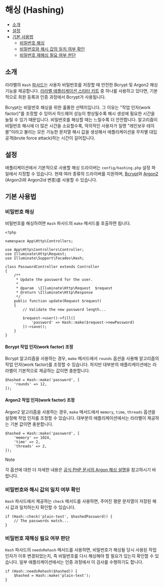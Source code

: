 # 해싱 (Hashing)

- [소개](#introduction)
- [설정](#configuration)
- [기본 사용법](#basic-usage)
    - [비밀번호 해싱](#hashing-passwords)
    - [비밀번호와 해시 값의 일치 여부 확인](#verifying-that-a-password-matches-a-hash)
    - [비밀번호 재해싱 필요 여부 판단](#determining-if-a-password-needs-to-be-rehashed)

<a name="introduction"></a>
## 소개

라라벨의 `Hash` [파사드](/docs/9.x/facades)는 사용자 비밀번호를 저장할 때 안전한 Bcrypt 및 Argon2 해싱 기능을 제공합니다. [라라벨 애플리케이션 스타터 키트](/docs/9.x/starter-kits) 중 하나를 사용하고 있다면, 기본적으로 회원 등록과 인증 과정에서 Bcrypt가 사용됩니다.

Bcrypt는 비밀번호 해싱을 위한 훌륭한 선택지입니다. 그 이유는 "작업 인자(work factor)"를 조정할 수 있어서 하드웨어 성능이 향상될수록 해시 생성에 필요한 시간을 늘릴 수 있기 때문입니다. 비밀번호를 해싱할 때는 느릴수록 더 안전합니다. 알고리즘이 비밀번호 해시에 더 많은 시간을 소요할수록, 악의적인 사용자가 일명 "레인보우 테이블"이라고 불리는 모든 가능한 문자열 해시 값을 생성해서 애플리케이션을 무차별 대입 공격(brute force attack)하는 시간이 길어집니다.

<a name="configuration"></a>
## 설정

애플리케이션에서 기본적으로 사용할 해싱 드라이버는 `config/hashing.php` 설정 파일에서 지정할 수 있습니다. 현재 여러 종류의 드라이버를 지원하며, [Bcrypt](https://en.wikipedia.org/wiki/Bcrypt)와 [Argon2](https://en.wikipedia.org/wiki/Argon2) (Argon2i와 Argon2id 변종)를 사용할 수 있습니다.

<a name="basic-usage"></a>
## 기본 사용법

<a name="hashing-passwords"></a>
### 비밀번호 해싱

비밀번호를 해싱하려면 `Hash` 파사드의 `make` 메서드를 호출하면 됩니다.

```
<?php

namespace App\Http\Controllers;

use App\Http\Controllers\Controller;
use Illuminate\Http\Request;
use Illuminate\Support\Facades\Hash;

class PasswordController extends Controller
{
    /**
     * Update the password for the user.
     *
     * @param  \Illuminate\Http\Request  $request
     * @return \Illuminate\Http\Response
     */
    public function update(Request $request)
    {
        // Validate the new password length...

        $request->user()->fill([
            'password' => Hash::make($request->newPassword)
        ])->save();
    }
}
```

<a name="adjusting-the-bcrypt-work-factor"></a>
#### Bcrypt 작업 인자(work factor) 조정

Bcrypt 알고리즘을 사용하는 경우, `make` 메서드에서 `rounds` 옵션을 사용해 알고리즘의 작업 인자(work factor)를 조정할 수 있습니다. 하지만 대부분의 애플리케이션에는 라라벨이 기본적으로 제공하는 값이면 충분합니다.

```
$hashed = Hash::make('password', [
    'rounds' => 12,
]);
```

<a name="adjusting-the-argon2-work-factor"></a>
#### Argon2 작업 인자(work factor) 조정

Argon2 알고리즘을 사용하는 경우, `make` 메서드에서 `memory`, `time`, `threads` 옵션을 설정해 작업 인자를 조정할 수 있습니다. 대부분의 애플리케이션에서는 라라벨이 제공하는 기본 값이면 충분합니다.

```
$hashed = Hash::make('password', [
    'memory' => 1024,
    'time' => 2,
    'threads' => 2,
]);
```

> [!NOTE]
> 각 옵션에 대한 더 자세한 내용은 [공식 PHP 문서의 Argon 해싱 설명](https://secure.php.net/manual/en/function.password-hash.php)을 참고하시기 바랍니다.

<a name="verifying-that-a-password-matches-a-hash"></a>
### 비밀번호와 해시 값의 일치 여부 확인

`Hash` 파사드에서 제공하는 `check` 메서드를 사용하면, 주어진 평문 문자열이 저장된 해시 값과 일치하는지 확인할 수 있습니다.

```
if (Hash::check('plain-text', $hashedPassword)) {
    // The passwords match...
}
```

<a name="determining-if-a-password-needs-to-be-rehashed"></a>
### 비밀번호 재해싱 필요 여부 판단

`Hash` 파사드의 `needsRehash` 메서드를 사용하면, 비밀번호가 해싱될 당시 사용된 작업 인자가 이후 변경되었는지, 즉 비밀번호를 다시 해싱해야 할 필요가 있는지 확인할 수 있습니다. 일부 애플리케이션에서는 인증 과정에서 이 검사를 수행하기도 합니다.

```
if (Hash::needsRehash($hashed)) {
    $hashed = Hash::make('plain-text');
}
```
